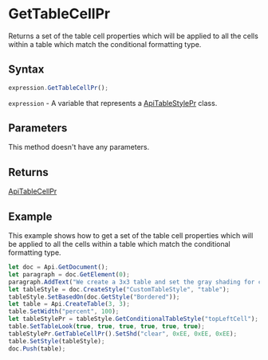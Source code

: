 # GetTableCellPr

Returns a set of the table cell properties which will be applied to all the cells within a table which match the conditional formatting type.

## Syntax

```javascript
expression.GetTableCellPr();
```

`expression` - A variable that represents a [ApiTableStylePr](../ApiTableStylePr.md) class.

## Parameters

This method doesn't have any parameters.

## Returns

[ApiTableCellPr](../../ApiTableCellPr/ApiTableCellPr.md)

## Example

This example shows how to get a set of the table cell properties which will be applied to all the cells within a table which match the conditional formatting type.

```javascript
let doc = Api.GetDocument();
let paragraph = doc.GetElement(0);
paragraph.AddText("We create a 3x3 table and set the gray shading for cell #1:");
let tableStyle = doc.CreateStyle("CustomTableStyle", "table");
tableStyle.SetBasedOn(doc.GetStyle("Bordered"));
let table = Api.CreateTable(3, 3);
table.SetWidth("percent", 100);
let tableStylePr = tableStyle.GetConditionalTableStyle("topLeftCell");
table.SetTableLook(true, true, true, true, true, true);
tableStylePr.GetTableCellPr().SetShd("clear", 0xEE, 0xEE, 0xEE);
table.SetStyle(tableStyle);
doc.Push(table);
```
